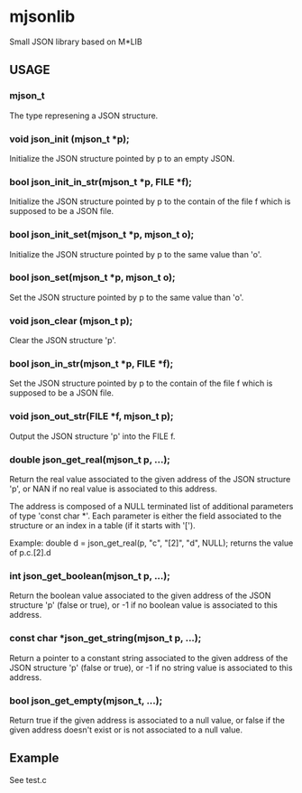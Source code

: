 # mjsonlib
Small JSON library based on M*LIB

## USAGE

### mjson_t

The type represening a JSON structure.

### void json\_init (mjson\_t *p);

Initialize the JSON structure pointed by p to an empty JSON.

### bool json\_init\_in\_str(mjson\_t *p, FILE *f);

Initialize the JSON structure pointed by p to the contain of the file f
which is supposed to be a JSON file.

### bool json\_init\_set(mjson\_t *p, mjson\_t o);

Initialize the JSON structure pointed by p to the same value than 'o'.

### bool json\_set(mjson\_t *p, mjson\_t o);

Set the JSON structure pointed by p to the same value than 'o'.

### void json\_clear (mjson\_t p);

Clear the JSON structure 'p'.

### bool json\_in\_str(mjson\_t *p, FILE *f);

Set the JSON structure pointed by p to the contain of the file f
which is supposed to be a JSON file.

### void json\_out\_str(FILE *f, mjson\_t p);

Output the JSON structure 'p' into the FILE f.

### double json\_get\_real(mjson\_t p, ...);

Return the real value associated to the given address of the JSON structure 'p', or NAN if no real value is associated to this address.

The address is composed of a NULL terminated list of additional
parameters of type 'const char *'. Each parameter is either the field
associated to the structure or an index in a table (if it starts with
'[').

Example:
           double d = json_get_real(p, "c", "[2]", "d", NULL);
returns the value of p.c.[2].d

### int json\_get\_boolean(mjson\_t p, ...);

Return the boolean value associated to the given address of the JSON structure 'p' (false or true), or -1 if no boolean value is associated to this address.

### const char *json\_get\_string(mjson\_t p, ...);

Return a pointer to a constant string associated to the given address of the JSON structure 'p' (false or true), or -1 if no string value is associated to this address.

### bool json_get_empty(mjson_t, ...);

Return true if the given address is associated to a null value,
or false if the given address doesn't exist or is not associated to a null
value.

## Example

See test.c
